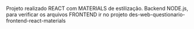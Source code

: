 Projeto realizado REACT com MATERIALS de estilização. Backend NODE.js, para verificar os arquivos FRONTEND ir no  projeto des-web-questionario-frontend-react-materials
